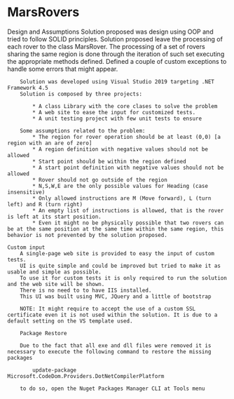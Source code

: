 # MarsRovers

Design and Assumptions
		Solution proposed was design using OOP and tried to follow SOLID principles.
		Solution proposed leave the processing of each rover to the class MarsRover. 
		The processing of a set of rovers sharing the same region is done through the iteration of such set executing the appropriate methods defined.
		Defined a couple of custom exceptions to handle some errors that might appear.
		
		Solution was developed using Visual Studio 2019 targeting .NET Framework 4.5
		Solution is composed by three projects:
		
			* A class Library with the core clases to solve the problem
			* A web site to ease the input for customized tests.
			* A unit testing project with few unit tests to ensure 
		
		Some assumptions related to the problem:
			* The region for rover operation should be at least (0,0) [a region with an are of zero]
			* A region definition with negative values should not be allowed
			* Start point should be within the region defined
			* A start point definition with negative values should not be allowed
			* Rover should not go outside of the region
			* N,S,W,E are the only possible values for Heading (case insensitive)
			* Only allowed instructions are M (Move forward), L (turn left) and R (turn right)
			* An empty list of instructions is allowed, that is the rover is left at its start position.
			* Even it might no be physically possible that two rovers can be at the same position at the same time within the same region, this behavior is not prevented by the solution proposed.
	
	Custom input
		A single-page web site is provided to easy the input of custom tests.
		UI is quite simple and could be improved but tried to make it as usable and simple as possible.
		To use it for custom tests it is only required to run the solution and the web site will be shown.
		There is no need to to have IIS installed.
		This UI was built using MVC, JQuery and a little of bootstrap
		
		NOTE: It might require to accept the use of a custom SSL certificate even it is not used within the solution. It is due to a default setting on the VS template used.
		
		Package Restore
		
		Due to the fact that all exe and dll files were removed it is necessary to execute the following command to restore the missing packages
			
			update-package Microsoft.CodeDom.Providers.DotNetCompilerPlatform
			
		to do so, open the Nuget Packages Manager CLI at Tools menu
